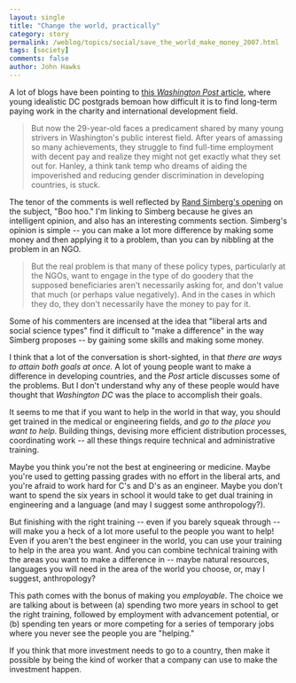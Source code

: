 ```yaml
---
layout: single 
title: "Change the world, practically" 
category: story
permalink: /weblog/topics/social/save_the_world_make_money_2007.html
tags: [society] 
comments: false 
author: John Hawks 
---
```



<p>
A lot of blogs have been pointing to <a href="http://www.washingtonpost.com/wp-dyn/content/article/2007/11/01/AR2007110102675.html?hpid=topnews">this <i>Washington Post</i> article</a>, where young idealistic DC postgrads bemoan how difficult it is to find long-term paying work in the charity and international development field. 
</p>

<blockquote>But now the 29-year-old faces a predicament shared by many young strivers in Washington's public interest field. After years of amassing so many achievements, they struggle to find full-time employment with decent pay and realize they might not get exactly what they set out for. Hanley, a think tank temp who dreams of aiding the impoverished and reducing gender discrimination in developing countries, is stuck.</blockquote>

<p>
The tenor of the comments is well reflected by <a href="http://www.transterrestrial.com/archives/009951.html#009951">Rand Simberg's opening</a> on the subject, "Boo hoo." I'm linking to Simberg because he gives an intelligent opinion, and also has an interesting comments section. Simberg's opinion is simple -- you can make a lot more difference by making some money and then applying it to a problem, than you can by nibbling at the problem in an NGO. 
</p>

<blockquote>But the real problem is that many of these policy types, particularly at the NGOs, want to engage in the type of do goodery that the supposed beneficiaries aren't necessarily asking for, and don't value that much (or perhaps value negatively). And in the cases in which they do, they don't necessarily have the money to pay for it.</blockquote>

<p>
Some of his commenters are incensed at the idea that "liberal arts and social science types" find it difficult to "make a difference" in the way Simberg proposes -- by gaining some skills and making some money. 
</p>

<p>
I think that a lot of the conversation is short-sighted, in that <i>there are ways to attain both goals at once.</i> A lot of young people want to make a difference in developing countries, and the <i>Post</i> article discusses some of the problems. But I don't understand why any of these people would have thought that <i>Washington DC</i> was the place to accomplish their goals. 
</p>

<p>
It seems to me that if you want to help in the world in that way, you should get trained in the medical or engineering fields, and <i>go to the place you want to help</i>. Building things, devising more efficient distribution processes, coordinating work -- all these things require technical and administrative training. 
</p>

<p>
Maybe you think you're not the best at engineering or medicine. Maybe you're used to getting passing grades with no effort in the liberal arts, and you're afraid to work hard for C's and D's as an engineer. Maybe you don't want to spend the six years in school it would take to get dual training in engineering and a language (and may I suggest some anthropology?). 
</p>

<p>
But finishing with the right training -- even if you barely squeak through -- will make you a heck of a lot more useful to the people you want to help! Even if you aren't the best engineer in the world, you can use your training to help in the area you want. And you can combine technical training with the areas you want to make a difference in -- maybe natural resources, languages you will need in the area of the world you choose, or, may I suggest, anthropology?
</p>

<p>
This path comes with the bonus of making you <i>employable</i>. The choice we are talking about is between (a) spending two more years in school to get the right training, followed by employment with advancement potential, or (b) spending ten years or more competing for a series of temporary jobs where you never see the people you are "helping." 
</p>

<p>
If you think that more investment needs to go to a country, then make it possible by being the kind of worker that a company can use to make the investment happen. 
</p>


